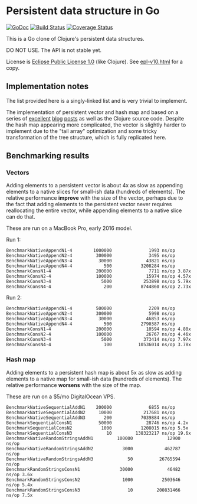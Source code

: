 # Persistent data structure in Go

[![GoDoc](https://godoc.org/github.com/xiaq/persistent?status.svg)](https://godoc.org/github.com/xiaq/persistent)
[![Build Status](https://travis-ci.org/xiaq/persistent.svg?branch=master)](https://travis-ci.org/xiaq/persistent)
[![Coverage Status](https://coveralls.io/repos/github/xiaq/persistent/badge.svg?branch=master)](https://coveralls.io/github/xiaq/persistent?branch=master)

This is a Go clone of Clojure's persistent data structures.

DO NOT USE. The API is not stable yet.

License is [Eclipse Public License 1.0](http://opensource.org/licenses/eclipse-1.0.php) (like Clojure). See [epl-v10.html](epl-v10.html) for a copy.


## Implementation notes

The list provided here is a singly-linked list and is very trivial to implement.

The implementation of persistent vector and hash map and based on a series of [excellent](http://blog.higher-order.net/2009/02/01/understanding-clojures-persistentvector-implementation) [blog](http://blog.higher-order.net/2009/09/08/understanding-clojures-persistenthashmap-deftwice) [posts](http://blog.higher-order.net/2010/08/16/assoc-and-clojures-persistenthashmap-part-ii.html) as well as the Clojure source code. Despite the hash map appearing more complicated, the vector is slightly harder to implement due to the "tail array" optimization and some tricky transformation of the tree structure, which is fully replicated here.

## Benchmarking results

### Vectors

Adding elements to a persistent vector is about 4x as slow as appending elements to a native slices for small-ish data (hundreds of elements). The relative performance **improve** with the size of the vector, perhaps due to the fact that adding elements to the persistent vector never requires reallocating the entire vector, while appending elements to a native slice can do that.

These are run on a MacBook Pro, early 2016 model.

Run 1:

```
BenchmarkNativeAppendN1-4        1000000              1993 ns/op
BenchmarkNativeAppendN2-4         300000              3495 ns/op
BenchmarkNativeAppendN3-4          30000             43821 ns/op
BenchmarkNativeAppendN4-4            500           3208284 ns/op
BenchmarkConsN1-4                 200000              7711 ns/op 3.87x
BenchmarkConsN2-4                 100000             15974 ns/op 4.57x
BenchmarkConsN3-4                   5000            253898 ns/op 5.79x
BenchmarkConsN4-4                    200           8744860 ns/op 2.73x
```

Run 2:

```
BenchmarkNativeAppendN1-4         500000              2209 ns/op
BenchmarkNativeAppendN2-4         300000              5998 ns/op
BenchmarkNativeAppendN3-4          30000             46853 ns/op
BenchmarkNativeAppendN4-4            500           2790387 ns/op
BenchmarkConsN1-4                 200000             10594 ns/op 4.80x
BenchmarkConsN2-4                 100000             26767 ns/op 4.46x
BenchmarkConsN3-4                   5000            373414 ns/op 7.97x
BenchmarkConsN4-4                    100          10536014 ns/op 3.78x
```

### Hash map

Adding elements to a persistent hash map is about 5x as slow as adding elements to a native map for small-ish data (hundreds of elements). The relative performance **worsens** with the size of the map.

These are run on a $5/mo DigitalOcean VPS.

```
BenchmarkNativeSequentialAddN1    200000              6855 ns/op
BenchmarkNativeSequentialAddN2     10000            217681 ns/op
BenchmarkNativeSequentialAddN3       200           7039884 ns/op
BenchmarkSequentialConsN1          50000             28746 ns/op 4.2x
BenchmarkSequentialConsN2           1000           1208015 ns/op 5.5x
BenchmarkSequentialConsN3             10         138323217 ns/op 19.6x
BenchmarkNativeRandomStringsAddN1         100000             12900 ns/op
BenchmarkNativeRandomStringsAddN2           3000            462787 ns/op
BenchmarkNativeRandomStringsAddN3             50          26765594 ns/op
BenchmarkRandomStringsConsN1               30000             46482 ns/op 3.6x
BenchmarkRandomStringsConsN2                1000           2503646 ns/op 5.4x
BenchmarkRandomStringsConsN3                  10         200831466 ns/op 7.5x
```
